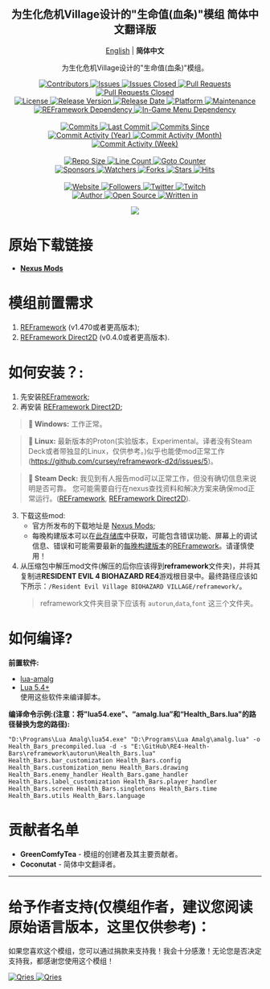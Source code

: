 <p align="center">
	<h2 align="center"><b>为生化危机Village设计的"生命值(血条)"模组 简体中文翻译版</b></h2>
	<p align="center">
		<a href="README.md">English</a> | <b>简体中文</b>
	</p>
	<p align="center">为生化危机Village设计的"生命值(血条)"模组。</p>
</p>

<p align="center">
	<a href="https://github.com/GreenComfyTea/RE-Village-Health-Bars/graphs/contributors">
		<img alt="Contributors" src="https://custom-icon-badges.demolab.com/github/contributors/GreenComfyTea/RE-Village-Health-Bars?logo=person-add" />
	</a>
	<a href="https://github.com/GreenComfyTea/RE-Village-Health-Bars/issues">
		<img alt="Issues" src="https://custom-icon-badges.demolab.com/github/issues/GreenComfyTea/RE-Village-Health-Bars?logo=issue-opened" />
	</a>
	<a href="https://github.com/GreenComfyTea/RE-Village-Health-Bars/issues">
		<img alt="Issues Closed" src="https://custom-icon-badges.demolab.com/github/issues-closed/GreenComfyTea/RE-Village-Health-Bars?logo=issue-closed" />
	</a>
	<a href="https://github.com/GreenComfyTea/RE-Village-Health-Bars/pulls">
		<img alt="Pull Requests" src="https://custom-icon-badges.demolab.com/github/issues-pr/GreenComfyTea/RE-Village-Health-Bars?logo=git-pull-request" />
	</a>
	<a href="https://github.com/GreenComfyTea/RE-Village-Health-Bars/pulls">
		<img alt="Pull Requests Closed" src="https://custom-icon-badges.demolab.com/github/issues-pr-closed/GreenComfyTea/RE-Village-Health-Bars?logo=git-pull-request-closed" />
	</a>
	<br>
	<a href="https://github.com/GreenComfyTea/RE-Village-Health-Bars/blob/main/LICENSE">
		<img alt="License" src="https://custom-icon-badges.demolab.com/github/license/GreenComfyTea/RE-Village-Health-Bars?logo=law" />
	</a>
	<a href="https://github.com/GreenComfyTea/RE-Village-Health-Bars/releases">
		<img alt="Release Version" src="https://custom-icon-badges.demolab.com/github/v/release/GreenComfyTea/RE-Village-Health-Bars?logo=tag" />
	</a>
	<a href="https://github.com/GreenComfyTea/RE-Village-Health-Bars/releases">
		<img alt="Release Date" src="https://custom-icon-badges.demolab.com/github/release-date/GreenComfyTea/RE-Village-Health-Bars?logo=clock" />
	</a>
	<a href="">
		<img alt="Platform" src="https://custom-icon-badges.demolab.com/badge/platform-win%20%7C%20linux%20%7C%20steam%20deck-blue?logo=device-desktop" />
	</a>
	<a href="">
		<img alt="Maintenance" src="https://custom-icon-badges.demolab.com/maintenance/yes/2023?logo=tools" />
	</a>
	<br>
	<a href="https://www.nexusmods.com/residentevilvillage/mods/60">
		<img alt="REFramework Dependency" src="https://custom-icon-badges.demolab.com/badge/dependency-REFramework%20v1.470%2B-green?logo=package-dependencies" />
	</a>
   	<a href="https://www.nexusmods.com/residentevilvillage/mods/400">
		<img alt="In-Game Menu Dependency" src="https://custom-icon-badges.demolab.com/badge/dependency-REFramework%20Direct2D%20v0.4.0%2B-yellow?logo=package-dependencies" />
	</a>
	<br>
	<br>
	<a href="https://github.com/GreenComfyTea/RE-Village-Health-Bars/commits/main">
		<img alt="Commits" src="https://custom-icon-badges.demolab.com/github/commit-activity/t/GreenComfyTea/RE-Village-Health-Bars?logo=git-commit" />
	</a>
	<a href="https://github.com/GreenComfyTea/RE-Village-Health-Bars/commits/main">
		<img alt="Last Commit" src="https://custom-icon-badges.demolab.com/github/last-commit/GreenComfyTea/RE-Village-Health-Bars?logo=git-commit" />
	</a>
	<a href="https://github.com/GreenComfyTea/RE-Village-Health-Bars/commits/main">
		<img alt="Commits Since" src="https://custom-icon-badges.demolab.com/github/commits-since/GreenComfyTea/RE-Village-Health-Bars/latest?logo=git-commit" />
	</a>
	<br>
	<a href="https://github.com/GreenComfyTea/RE-Village-Health-Bars/graphs/commit-activity">
		<img alt="Commit Activity (Year)" src="https://custom-icon-badges.demolab.com/github/commit-activity/y/GreenComfyTea/RE-Village-Health-Bars?logo=pulse" />
	</a>
	<a href="https://github.com/GreenComfyTea/RE-Village-Health-Bars/graphs/commit-activity">
		<img alt="Commit Activity (Month)" src="https://custom-icon-badges.demolab.com/github/commit-activity/m/GreenComfyTea/RE-Village-Health-Bars?logo=pulse" />
	</a>
	<a href="https://github.com/GreenComfyTea/RE-Village-Health-Bars/graphs/commit-activity">
		<img alt="Commit Activity (Week)" src="https://custom-icon-badges.demolab.com/github/commit-activity/w/GreenComfyTea/RE-Village-Health-Bars?logo=pulse" />
	</a>
	<br>
	<br>
	<a href="">
		<img alt="Repo Size" src="https://custom-icon-badges.demolab.com/github/repo-size/GreenComfyTea/RE-Village-Health-Bars?logo=database" />
	</a>
	<a href="">
		<img alt="Line Count" src="https://sloc.xyz/github/GreenComfyTea/RE-Village-Health-Bars" />
	</a>
	<a href="">
		<img alt="Goto Counter" src="https://custom-icon-badges.demolab.com/github/search/GreenComfyTea/RE-Village-Health-Bars/goto?logo=git-compare" />
	</a>
	<br>
	<a href="https://github.com/sponsors/GreenComfyTea">
		<img alt="Sponsors" src="https://custom-icon-badges.demolab.com/github/sponsors/GreenComfyTea?logo=heart" />
	</a>
	<a href="https://github.com/GreenComfyTea/RE-Village-Health-Bars/watchers">
		<img alt="Watchers" src="https://custom-icon-badges.demolab.com/github/watchers/GreenComfyTea/RE-Village-Health-Bars?logo=eye" />
	</a>
	<a href="https://github.com/GreenComfyTea/RE-Village-Health-Bars/forks">
		<img alt="Forks" src="https://custom-icon-badges.demolab.com/github/forks/GreenComfyTea/RE-Village-Health-Bars?logo=repo-forked" />
	</a>
	<a href="https://github.com/GreenComfyTea/RE-Village-Health-Bars/stargazers">
		<img alt="Stars" src="https://custom-icon-badges.demolab.com/github/stars/GreenComfyTea/RE-Village-Health-Bars?logo=star" />
	</a>
	<a href="https://github.com/GreenComfyTea/RE-Village-Health-Bars/graphs/traffic">
		<img alt="Hits" src="https://custom-icon-badges.demolab.com/endpoint?url=https://hits.dwyl.com/GreenComfyTea/RE-Village-Health-Bars.json?color=blue&logo=eye" />
	</a>
	<br>
	<br>
	<a href="https://www.nexusmods.com/residentevil42023/mods/84">
		<img alt="Website" src="https://custom-icon-badges.demolab.com/website?down_color=red&down_message=down&up_color=brightgreen&up_message=up&logo=link&url=https://www.nexusmods.com/residentevil42023/mods/84" />
	</a>
	<a href="https://github.com/GreenComfyTea?tab=followers">
		<img alt="Followers" src="https://custom-icon-badges.demolab.com/github/followers/GreenComfyTea?logo=people" />
	</a>
	<a href="https://twitter.com/GreenComfyTea">
		<img alt="Twitter" src="https://img.shields.io/twitter/follow/GreenComfyTea?logo=twitter" />
	</a>
	<a href="https://www.twitch.tv/GreenComfyTea">
		<img alt="Twitch" src="https://img.shields.io/twitch/status/GreenComfyTea?logo=twitch" />
	</a>
	<br>
	<a href="https://github.com/GreenComfyTea">
		<img alt="Author" src="https://custom-icon-badges.demolab.com/badge/author-GreenComfyTea-green?logo=person" />
	</a>
	<a href="https://github.com/topics/open-source">
		<img alt="Open Source" src="https://img.shields.io/badge/open%20source-%20yes-brightgreen?logo=openvpn" />
	</a>
	<a href="https://cursey.github.io/reframework-book/index.html#lua-scripting">
		<img alt="Written in" src="https://custom-icon-badges.demolab.com/badge/written in-lua-000080?logo=terminal" />
	</a>
</p>

<p align="center">
	<a>
		<img align="center" src="https://user-images.githubusercontent.com/30152047/226180919-2ddaacc2-f8c7-4688-8ec0-1958da87f91a.png" />
	</a>
</p>

# 原始下载链接  
* **[Nexus Mods](https://www.nexusmods.com/residentevil42023/mods/84)**  

# 模组前置需求  
1. [REFramework](https://www.nexusmods.com/residentevilvillage/mods/60) (v1.470或者更高版本);
2. [REFramework Direct2D](https://www.nexusmods.com/residentevilvillage/mods/400) (v0.4.0或者更高版本).

# 如何安装？:
1. 先安装[REFramework](https://www.nexusmods.com/residentevilvillage/mods/60);
2. 再安装 [REFramework Direct2D](https://www.nexusmods.com/residentevilvillage/mods/400);
>**:pushpin: Windows:** 工作正常。  
  
>**:pushpin: Linux:** 最新版本的Proton(实验版本，Experimental。译者没有Steam Deck或者带独显的Linux，仅供参考。)似乎也能使mod正常工作 (https://github.com/cursey/reframework-d2d/issues/5)。
  
>**:pushpin: Steam Deck:** 我见到有人报告mod可以正常工作，但没有确切信息来说明是否可靠。 您可能需要自行在nexus查找资料和解决方案来确保mod正常运行。([REFramework](https://www.nexusmods.com/residentevilvillage/mods/60), [REFramework Direct2D](https://www.nexusmods.com/monsterhunterrise/mods/134)).
   

3. 下载这些mod:
    * 官方所发布的下载地址是 [Nexus Mods](https://www.nexusmods.com/residentevil42023/mods/84);
    * 每晚构建版本可以在[此存储库](https://github.com/GreenComfyTea/RE-Village-Health-Bars)中获取，可能包含错误功能、屏幕上的调试信息、错误和可能需要最新的[每晚构建版本](https://github.com/praydog/REFramework-nightly/releases)的[REFramework](https://www.nexusmods.com/residentevilvillage/mods/60)。请谨慎使用！  
4. 从压缩包中解压mod文件(解压的后你应该得到**reframework**文件夹)，并将其复制进**RESIDENT EVIL 4 BIOHAZARD RE4**游戏根目录中。最终路径应该如下所示：`/Resident Evil Village BIOHAZARD VILLAGE/reframework/`。
   > reframework文件夹目录下应该有 `autorun`,`data`,`font` 这三个文件夹。
  
# 如何编译?
**前置软件:**
+ [lua-amalg](https://github.com/siffiejoe/lua-amalg)    
+ [Lua 5.4+](https://www.lua.org/)  
使用这些软件来编译脚本。  
  
**编译命令示例:(注意：将"lua54.exe”、“amalg.lua”和“Health_Bars.lua"的路径替换为您的路径):**  

`"D:\Programs\Lua Amalg\lua54.exe" "D:\Programs\Lua Amalg\amalg.lua" -o Health_Bars_precompiled.lua -d -s "E:\GitHub\RE4-Health-Bars\reframework\autorun\Health_Bars.lua" Health_Bars.bar_customization Health_Bars.config Health_Bars.customization_menu Health_Bars.drawing Health_Bars.enemy_handler Health_Bars.game_handler Health_Bars.label_customization Health_Bars.player_handler Health_Bars.screen Health_Bars.singletons Health_Bars.time Health_Bars.utils Health_Bars.language`
  
# 贡献者名单  
+ **GreenComfyTea** - 模组的创建者及其主要贡献者。  
+ **Coconutat** - 简体中文翻译者。  
  
***
# 给予作者支持(仅模组作者，建议您阅读原始语言版本，这里仅供参考)：

如果您喜欢这个模组，您可以通过捐款来支持我！我会十分感激！无论您是否决定支持我，都感谢您使用这个模组！

 <a href="https://streamelements.com/GreenComfyTea/tip">
  <img alt="Qries" src="https://panels.twitch.tv/panel-48897356-image-c6155d48-b689-4240-875c-f3141355cb56">
</a>
<a href="https://ko-fi.com/GreenComfyTea">
  <img alt="Qries" src="https://panels.twitch.tv/panel-48897356-image-c2fcf835-87e4-408e-81e8-790789c7acbc">
</a>
